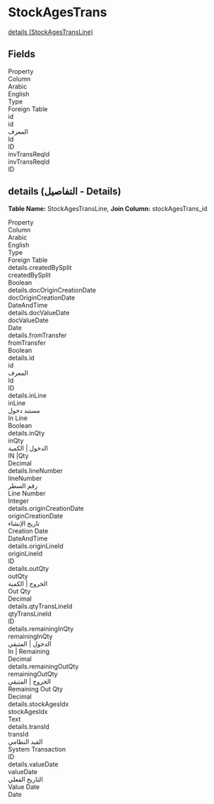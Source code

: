 # StockAgesTrans

<ContentFilter/>


<div class='searchable'>
<a href='#details'>details (StockAgesTransLine) </a>
</div>

<div class='searchable'>

## Fields

<div class="row header-row">
<div class="cell">Property</div>
<div class="cell">Column</div>
<div class="cell">Arabic</div>
<div class="cell">English</div>
<div class="cell">Type</div>
<div class="cell">Foreign Table</div>
</div><div class="row searchable" id="id">
<div class="cell" data-label="Property">id</div>
<div class="cell" data-label="Column">id</div>
<div class="cell" data-label="Arabic">المعرف</div>
<div class="cell" data-label="English">Id</div>
<div class="cell" data-label="Type">ID</div>

</div>

<div class="row searchable" id="invTransReqId">
<div class="cell" data-label="Property">invTransReqId</div>
<div class="cell" data-label="Column">invTransReqId</div>
<div class="cell" data-label="Arabic"></div>
<div class="cell" data-label="English"></div>
<div class="cell" data-label="Type">ID</div>

</div>


</div>

<div id='details' title='details' class='searchable'>

## details (التفاصيل - Details)
**Table Name:** StockAgesTransLine, **Join Column:** stockAgesTrans_id
<div class="row header-row">
<div class="cell">Property</div>
<div class="cell">Column</div>
<div class="cell">Arabic</div>
<div class="cell">English</div>
<div class="cell">Type</div>
<div class="cell">Foreign Table</div>
</div><div class="row searchable" id="details.createdBySplit">
<div class="cell" data-label="Property">details.createdBySplit</div>
<div class="cell" data-label="Column">createdBySplit</div>
<div class="cell" data-label="Arabic"></div>
<div class="cell" data-label="English"></div>
<div class="cell" data-label="Type">Boolean</div>

</div>

<div class="row searchable" id="details.docOriginCreationDate">
<div class="cell" data-label="Property">details.docOriginCreationDate</div>
<div class="cell" data-label="Column">docOriginCreationDate</div>
<div class="cell" data-label="Arabic"></div>
<div class="cell" data-label="English"></div>
<div class="cell" data-label="Type">DateAndTime</div>

</div>

<div class="row searchable" id="details.docValueDate">
<div class="cell" data-label="Property">details.docValueDate</div>
<div class="cell" data-label="Column">docValueDate</div>
<div class="cell" data-label="Arabic"></div>
<div class="cell" data-label="English"></div>
<div class="cell" data-label="Type">Date</div>

</div>

<div class="row searchable" id="details.fromTransfer">
<div class="cell" data-label="Property">details.fromTransfer</div>
<div class="cell" data-label="Column">fromTransfer</div>
<div class="cell" data-label="Arabic"></div>
<div class="cell" data-label="English"></div>
<div class="cell" data-label="Type">Boolean</div>

</div>

<div class="row searchable" id="details.id">
<div class="cell" data-label="Property">details.id</div>
<div class="cell" data-label="Column">id</div>
<div class="cell" data-label="Arabic">المعرف</div>
<div class="cell" data-label="English">Id</div>
<div class="cell" data-label="Type">ID</div>

</div>

<div class="row searchable" id="details.inLine">
<div class="cell" data-label="Property">details.inLine</div>
<div class="cell" data-label="Column">inLine</div>
<div class="cell" data-label="Arabic">مستند دخول</div>
<div class="cell" data-label="English">In Line</div>
<div class="cell" data-label="Type">Boolean</div>

</div>

<div class="row searchable" id="details.inQty">
<div class="cell" data-label="Property">details.inQty</div>
<div class="cell" data-label="Column">inQty</div>
<div class="cell" data-label="Arabic">الدخول | الكمية</div>
<div class="cell" data-label="English">IN |Qty</div>
<div class="cell" data-label="Type">Decimal</div>

</div>

<div class="row searchable" id="details.lineNumber">
<div class="cell" data-label="Property">details.lineNumber</div>
<div class="cell" data-label="Column">lineNumber</div>
<div class="cell" data-label="Arabic">رقم السطر</div>
<div class="cell" data-label="English">Line Number</div>
<div class="cell" data-label="Type">Integer</div>

</div>

<div class="row searchable" id="details.originCreationDate">
<div class="cell" data-label="Property">details.originCreationDate</div>
<div class="cell" data-label="Column">originCreationDate</div>
<div class="cell" data-label="Arabic"> تاريخ الإنشاء</div>
<div class="cell" data-label="English"> Creation Date</div>
<div class="cell" data-label="Type">DateAndTime</div>

</div>

<div class="row searchable" id="details.originLineId">
<div class="cell" data-label="Property">details.originLineId</div>
<div class="cell" data-label="Column">originLineId</div>
<div class="cell" data-label="Arabic"></div>
<div class="cell" data-label="English"></div>
<div class="cell" data-label="Type">ID</div>

</div>

<div class="row searchable" id="details.outQty">
<div class="cell" data-label="Property">details.outQty</div>
<div class="cell" data-label="Column">outQty</div>
<div class="cell" data-label="Arabic">الخروج | الكمية</div>
<div class="cell" data-label="English">Out Qty</div>
<div class="cell" data-label="Type">Decimal</div>

</div>

<div class="row searchable" id="details.qtyTransLineId">
<div class="cell" data-label="Property">details.qtyTransLineId</div>
<div class="cell" data-label="Column">qtyTransLineId</div>
<div class="cell" data-label="Arabic"></div>
<div class="cell" data-label="English"></div>
<div class="cell" data-label="Type">ID</div>

</div>

<div class="row searchable" id="details.remainingInQty">
<div class="cell" data-label="Property">details.remainingInQty</div>
<div class="cell" data-label="Column">remainingInQty</div>
<div class="cell" data-label="Arabic">الدخول | المتبقي</div>
<div class="cell" data-label="English">In | Remaining</div>
<div class="cell" data-label="Type">Decimal</div>

</div>

<div class="row searchable" id="details.remainingOutQty">
<div class="cell" data-label="Property">details.remainingOutQty</div>
<div class="cell" data-label="Column">remainingOutQty</div>
<div class="cell" data-label="Arabic">الخروج | المتبقي</div>
<div class="cell" data-label="English">Remaining Out Qty</div>
<div class="cell" data-label="Type">Decimal</div>

</div>

<div class="row searchable" id="details.stockAgesIdx">
<div class="cell" data-label="Property">details.stockAgesIdx</div>
<div class="cell" data-label="Column">stockAgesIdx</div>
<div class="cell" data-label="Arabic"></div>
<div class="cell" data-label="English"></div>
<div class="cell" data-label="Type">Text</div>

</div>

<div class="row searchable" id="details.transId">
<div class="cell" data-label="Property">details.transId</div>
<div class="cell" data-label="Column">transId</div>
<div class="cell" data-label="Arabic">القيد النظامي</div>
<div class="cell" data-label="English">System Transaction</div>
<div class="cell" data-label="Type">ID</div>

</div>

<div class="row searchable" id="details.valueDate">
<div class="cell" data-label="Property">details.valueDate</div>
<div class="cell" data-label="Column">valueDate</div>
<div class="cell" data-label="Arabic">التاريخ الفعلي</div>
<div class="cell" data-label="English">Value Date</div>
<div class="cell" data-label="Type">Date</div>

</div>


</div>

